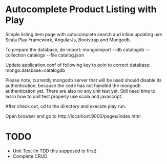 Autocomplete Product Listing with Play
======================================

Simple listing item page with autocomplete search and inline updating use Scala Play Framework, AngularJs, Bootstrap and Mongodb.

To prepare the database, do import:
mongoimport --db catalogdb --collection catalogs --file catalog.json

Update application.conf of following key to poin to correct database:
mongo.database=catalogdb

Please note, currently mongodb server that will be used should disable its authentication, because the code has not handled the mongodb authentication yet. There are also no any unit test yet. Still need time to learn how to unit test properly use scala and javascript.

After check out, cd to the directory and execute play run.

Open browser and go to http://localhost:9000/pages/index.html

TODO
====
* Unit Test (in TDD this supposed to first)
* Complete CRUD

[r2h]: lib/github/commands/rest2html
[r2hc]: lib/github/markups.rb#L51


